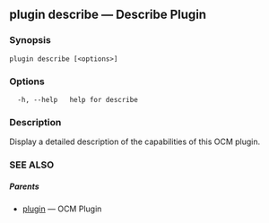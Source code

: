 ## plugin describe &mdash; Describe Plugin

### Synopsis

```
plugin describe [<options>]
```

### Options

```
  -h, --help   help for describe
```

### Description

Display a detailed description of the capabilities of this OCM plugin.

### SEE ALSO

##### Parents

* [plugin](plugin.md)	 &mdash; OCM Plugin

